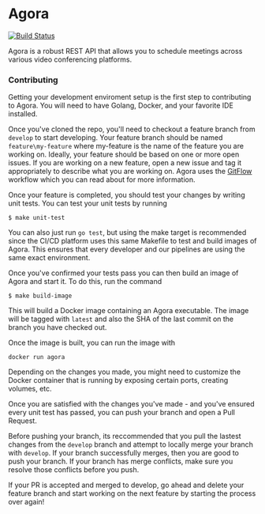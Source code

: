 # Agora
[![Build Status](https://travis-ci.com/jake-hansen/agora.svg?token=HxiSsV9Yc7FqVgAY9svs&branch=main)](https://travis-ci.com/jake-hansen/agora)

Agora is a robust REST API that allows you to schedule meetings across various video conferencing platforms.

### Contributing
Getting your development enviroment setup is the first step to contributing to Agora. You will need to have Golang, Docker, and your favorite IDE installed.

Once you've cloned the repo, you'll need to checkout a feature branch from `develop` to start developing. Your feature branch should be named `feature\my-feature` where my-feature is the name of the feature you are working on. Ideally, your feature should be based on one or more open issues. If you are working on a new feature, open a new issue and tag it appropriately to describe what you are working on. Agora uses the [GitFlow](https://www.atlassian.com/git/tutorials/comparing-workflows/gitflow-workflow) workflow which you can read about for more information.

Once your feature is completed, you should test your changes by writing unit tests. You can test your unit tests by running
```shell
$ make unit-test
```
You can also just run `go test`, but using the make target is recommended since the CI/CD platform uses this same Makefile to test and build images of Agora. This ensures that every developer and our pipelines are using the same exact environment.

Once you've confirmed your tests pass you can then build an image of Agora and start it. To do this, run the command
```shell
$ make build-image
```
This will build a Docker image containing an Agora executable. The image will be tagged with `latest` and also the SHA of the last commit on the branch you have checked out.

Once the image is built, you can run the image with
```shell
docker run agora
```
Depending on the changes you made, you might need to customize the Docker container that is running by exposing certain ports, creating volumes, etc. 

Once you are satisfied with the changes you've made - and you've ensured every unit test has passed, you can push your branch and open a Pull Request.

Before pushing your branch, its reccommended that you pull the lastest changes from the `develop` branch and attempt to locally merge your branch with `develop`. If your branch successfully merges, then you are good to push your branch. If your branch has merge conflicts, make sure you resolve those conflicts before you push.

If your PR is accepted and merged to develop, go ahead and delete your feature branch and start working on the next feature by starting the process over again!

